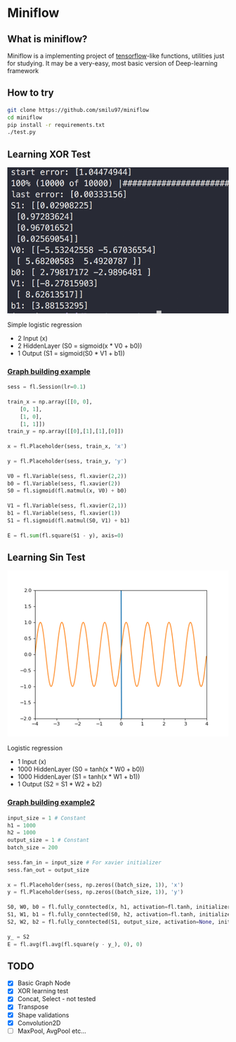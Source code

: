 
# Miniflow

## What is miniflow?

Miniflow is a implementing project of [tensorflow](https://github.com/tensorflow/tensorflow)-like functions, utilities just for studying.
It may be a very-easy, most basic version of Deep-learning framework

## How to try

```sh
git clone https://github.com/smilu97/miniflow
cd miniflow
pip install -r requirements.txt
./test.py
```

## Learning XOR Test

![xor_test](static/xor_test.png)

Simple logistic regression

- 2 Input (x)
- 2 HiddenLayer (S0 = sigmoid(x * V0 + b0))
- 1 Output (S1 = sigmoid(S0 * V1 + b1))
  
### [Graph building example](test/xor.py)

```python
sess = fl.Session(lr=0.1)

train_x = np.array([[0, 0],
    [0, 1],
    [1, 0],
    [1, 1]])
train_y = np.array([[0],[1],[1],[0]])

x = fl.Placeholder(sess, train_x, 'x')

y = fl.Placeholder(sess, train_y, 'y')

V0 = fl.Variable(sess, fl.xavier(2,2))
b0 = fl.Variable(sess, fl.xavier(2))
S0 = fl.sigmoid(fl.matmul(x, V0) + b0)

V1 = fl.Variable(sess, fl.xavier(2,1))
b1 = fl.Variable(sess, fl.xavier(1))
S1 = fl.sigmoid(fl.matmul(S0, V1) + b1)

E = fl.sum(fl.square(S1 - y), axis=0)
```

## Learning Sin Test

![sin_test](static/sin.gif)

Logistic regression

- 1 Input (x)
- 1000 HiddenLayer (S0 = tanh(x * W0 + b0))
- 1000 HiddenLayer (S1 = tanh(x * W1 + b1))
- 1 Output (S2 = S1 * W2 + b2)

### [Graph building example2](test/sin.py)

```python
input_size = 1 # Constant
h1 = 1000
h2 = 1000
output_size = 1 # Constant
batch_size = 200

sess.fan_in = input_size # For xavier initializer
sess.fan_out = output_size

x = fl.Placeholder(sess, np.zeros((batch_size, 1)), 'x')
y = fl.Placeholder(sess, np.zeros((batch_size, 1)), 'y')

S0, W0, b0 = fl.fully_conntected(x, h1, activation=fl.tanh, initializer=fl.xavier_initializer())
S1, W1, b1 = fl.fully_conntected(S0, h2, activation=fl.tanh, initializer=fl.xavier_initializer())
S2, W2, b2 = fl.fully_conntected(S1, output_size, activation=None, initializer=fl.xavier_initializer())

y_ = S2
E = fl.avg(fl.avg(fl.square(y - y_), 0), 0)
```

## TODO

- [x] Basic Graph Node
- [x] XOR learning test
- [x] Concat, Select - not tested
- [x] Transpose
- [x] Shape validations
- [x] Convolution2D
- [ ] MaxPool, AvgPool etc...
